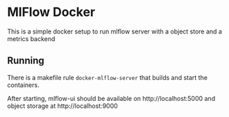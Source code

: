 # MlFlow Docker

This is a simple docker setup to run mlflow server with a object store and a metrics backend

## Running
There is a makefile rule `docker-mlflow-server` that builds and start the containers.

After starting, mlflow-ui should be available on http://localhost:5000 and object storage at http://localhost:9000

